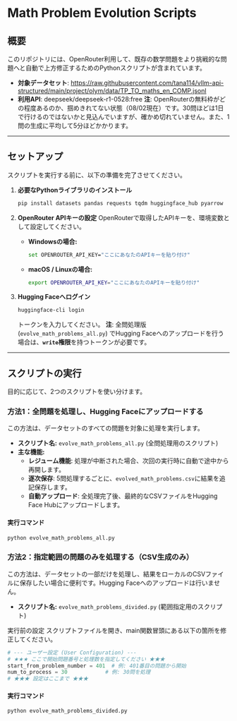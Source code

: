 # Math Problem Evolution Scripts

## 概要

このリポジトリには、OpenRouter利用して、既存の数学問題をより挑戦的な問題へと自動で上方修正するためのPythonスクリプトが含まれています。
* **対象データセット**: https://raw.githubusercontent.com/tana114/vllm-api-structured/main/project/olym/data/TP_TO_maths_en_COMP.jsonl
* **利用API**: deepseek/deepseek-r1-0528:free
**注**: OpenRouterの無料枠がどの程度あるのか、掴めきれてない状態（08/02現在）です。30問ほどは1日で行けるのではないかと見込んでいますが、確かめ切れていません。また、1問の生成に平均して5分ほどかかります。

---

## セットアップ

スクリプトを実行する前に、以下の準備を完了させてください。

1.  **必要なPythonライブラリのインストール**
    ```bash
    pip install datasets pandas requests tqdm huggingface_hub pyarrow
    ```

2.  **OpenRouter APIキーの設定**
    OpenRouterで取得したAPIキーを、環境変数として設定してください。
    * **Windowsの場合:**
      ```bash
      set OPENROUTER_API_KEY="ここにあなたのAPIキーを貼り付け"
      ```
    * **macOS / Linuxの場合:**
      ```bash
      export OPENROUTER_API_KEY="ここにあなたのAPIキーを貼り付け"
      ```

3.  **Hugging Faceへログイン**
    ```bash
    huggingface-cli login
    ```
    トークンを入力してください。
    **注**: 全問処理版 (`evolve_math_problems_all.py`) でHugging Faceへのアップロードを行う場合は、**`write`権限**を持つトークンが必要です。

---

## スクリプトの実行

目的に応じて、2つのスクリプトを使い分けます。

### 方法1：全問題を処理し、Hugging Faceにアップロードする

この方法は、データセットのすべての問題を対象に処理を実行します。

* **スクリプト名:** `evolve_math_problems_all.py` (全問処理用のスクリプト)
* **主な機能:**
    * **レジューム機能**: 処理が中断された場合、次回の実行時に自動で途中から再開します。
    * **逐次保存**: 5問処理するごとに、`evolved_math_problems.csv`に結果を追記保存します。
    * **自動アップロード**: 全処理完了後、最終的なCSVファイルをHugging Face Hubにアップロードします。

#### 実行コマンド
```bash
python evolve_math_problems_all.py
```

### 方法2：指定範囲の問題のみを処理する（CSV生成のみ）

この方法は、データセットの一部だけを処理し、結果をローカルのCSVファイルに保存したい場合に便利です。Hugging Faceへのアップロードは行いません。

* **スクリプト名:** `evolve_math_problems_divided.py` (範囲指定用のスクリプト)

実行前の設定
スクリプトファイルを開き、main関数冒頭にある以下の箇所を修正してください。

```Python
# --- ユーザー設定 (User Configuration) ---
# ★★★ ここで開始問題番号と処理数を指定してください ★★★
start_from_problem_number = 401  # 例: 401番目の問題から開始
num_to_process = 30            # 例: 30問を処理
# ★★★ 設定はここまで ★★★
```

#### 実行コマンド
```bash
python evolve_math_problems_divided.py
```